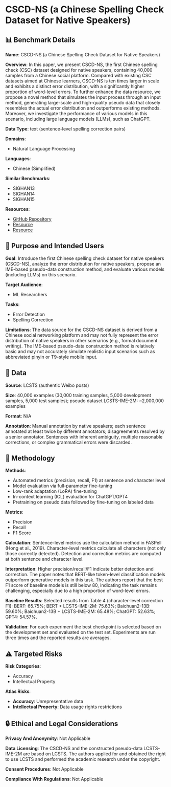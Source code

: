 # CSCD-NS (a Chinese Spelling Check Dataset for Native Speakers)

## 📊 Benchmark Details

**Name**: CSCD-NS (a Chinese Spelling Check Dataset for Native Speakers)

**Overview**: In this paper, we present CSCD-NS, the first Chinese spelling check (CSC) dataset designed for native speakers, containing 40,000 samples from a Chinese social platform. Compared with existing CSC datasets aimed at Chinese learners, CSCD-NS is ten times larger in scale and exhibits a distinct error distribution, with a significantly higher proportion of word-level errors. To further enhance the data resource, we propose a novel method that simulates the input process through an input method, generating large-scale and high-quality pseudo data that closely resembles the actual error distribution and outperforms existing methods. Moreover, we investigate the performance of various models in this scenario, including large language models (LLMs), such as ChatGPT.

**Data Type**: text (sentence-level spelling correction pairs)

**Domains**:
- Natural Language Processing

**Languages**:
- Chinese (Simplified)

**Similar Benchmarks**:
- SIGHAN13
- SIGHAN14
- SIGHAN15

**Resources**:
- [GitHub Repository](https://github.com/nghuyong/cscd-ns)
- [Resource](https://arxiv.org/abs/2211.08788)
- [Resource](https://www.google.com/inputtools/)

## 🎯 Purpose and Intended Users

**Goal**: Introduce the first Chinese spelling check dataset for native speakers (CSCD-NS), analyze the error distribution for native speakers, propose an IME-based pseudo-data construction method, and evaluate various models (including LLMs) on this scenario.

**Target Audience**:
- ML Researchers

**Tasks**:
- Error Detection
- Spelling Correction

**Limitations**: The data source for the CSCD-NS dataset is derived from a Chinese social networking platform and may not fully represent the error distribution of native speakers in other scenarios (e.g., formal document writing). The IME-based pseudo-data construction method is relatively basic and may not accurately simulate realistic input scenarios such as abbreviated pinyin or T9-style mobile input.

## 💾 Data

**Source**: LCSTS (authentic Weibo posts)

**Size**: 40,000 examples (30,000 training samples, 5,000 development samples, 5,000 test samples); pseudo dataset LCSTS-IME-2M: ~2,000,000 examples

**Format**: N/A

**Annotation**: Manual annotation by native speakers; each sentence annotated at least twice by different annotators; disagreements resolved by a senior annotator. Sentences with inherent ambiguity, multiple reasonable corrections, or complex grammatical errors were discarded.

## 🔬 Methodology

**Methods**:
- Automated metrics (precision, recall, F1) at sentence and character level
- Model evaluation via full-parameter fine-tuning
- Low-rank adaptation (LoRA) fine-tuning
- In-context learning (ICL) evaluation for ChatGPT/GPT4
- Pretraining on pseudo data followed by fine-tuning on labeled data

**Metrics**:
- Precision
- Recall
- F1 Score

**Calculation**: Sentence-level metrics use the calculation method in FASPell (Hong et al., 2019). Character-level metrics calculate all characters (not only those correctly detected). Detection and correction metrics are computed at both sentence and character level.

**Interpretation**: Higher precision/recall/F1 indicate better detection and correction. The paper notes that BERT-like token-level classification models outperform generative models in this task. The authors report that the best F1 score of baseline models is still below 80, indicating the task remains challenging, especially due to a high proportion of word-level errors.

**Baseline Results**: Selected results from Table 4 (character-level correction F1): BERT: 65.75%; BERT + LCSTS-IME-2M: 75.63%; Baichuan2-13B: 59.60%; Baichuan2-13B + LCSTS-IME-2M: 65.48%; ChatGPT: 52.63%; GPT4: 54.57%.

**Validation**: For each experiment the best checkpoint is selected based on the development set and evaluated on the test set. Experiments are run three times and the reported results are averages.

## ⚠️ Targeted Risks

**Risk Categories**:
- Accuracy
- Intellectual Property

**Atlas Risks**:
- **Accuracy**: Unrepresentative data
- **Intellectual Property**: Data usage rights restrictions

## 🔒 Ethical and Legal Considerations

**Privacy And Anonymity**: Not Applicable

**Data Licensing**: The CSCD-NS and the constructed pseudo-data LCSTS-IME-2M are based on LCSTS. The authors applied for and obtained the right to use LCSTS and performed the academic research under the copyright.

**Consent Procedures**: Not Applicable

**Compliance With Regulations**: Not Applicable
